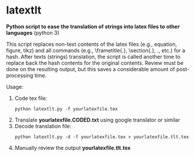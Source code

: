 # latextlt
<b>Python script to ease the translation of strings into latex files to other languages</b> (python 3)

This script replaces non-text contents of the latex files (e.g., equation, figure, tikz) and all commands (e.g., \frametitle{.}, \section{.}, $.$, etc.) for a hash. After texts (strings) translation, the script is called another time to replace back the hash contents for the original contents. Review must be done on the resulting output, but this saves a considerable amount of post-processing time.

Usage: 

<ol>

<li>Code tex file: 
  
```
python latextlt.py -f yourlatexfile.tex
```

<li>Translate <b>yourlatexfile.CODED.txt</b> using google translator or similar 

<li>Decode translation file:

```
python latextlt.py -d -f yourlatexfile.tex > yourlatexfile.tlt.tex
```

<li> Manually review the output <b>yourlatexfile.tlt.tex</b>
</ol>
